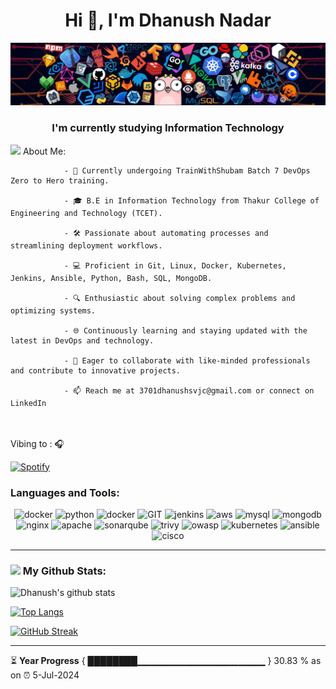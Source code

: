 <h1 align="center">Hi 👋, I'm Dhanush Nadar</h1>

![](https://github.com/DhanushNadar/DhanushNadar/blob/main/header_1.png)

<h3 align="center">I'm currently studying Information Technology</h3>

<img src="https://github.com/TheDudeThatCode/TheDudeThatCode/blob/master/Assets/Developer.gif" width="45" /> About Me:

                - 🌱 Currently undergoing TrainWithShubam Batch 7 DevOps Zero to Hero training.
                  
                - 🎓 B.E in Information Technology from Thakur College of Engineering and Technology (TCET).
                
                - 🛠 Passionate about automating processes and streamlining deployment workflows.
                
                - 💻 Proficient in Git, Linux, Docker, Kubernetes, Jenkins, Ansible, Python, Bash, SQL, MongoDB.
                
                - 🔍 Enthusiastic about solving complex problems and optimizing systems.
                
                - 🌐 Continuously learning and staying updated with the latest in DevOps and technology.
                
                - 👥 Eager to collaborate with like-minded professionals and contribute to innovative projects.
                
                - 📫 Reach me at 3701dhanushsvjc@gmail.com or connect on LinkedIn

<br><br> Vibing to : 🎧  </strong></p>

[![Spotify](https://spotify-readme.sp-xd.vercel.app/api/spotify)]([https://open.spotify.com/user/31kickv3ee3cmuxehadnnnrtuc5u]) <br>

<h3 align="left">Languages and Tools:</h3>
<p align="center">
      <img src="https://www.vectorlogo.zone/logos/linux/linux-icon.svg" alt="docker" width="60" height="50"/>
      <img src="https://www.vectorlogo.zone/logos/python/python-icon.svg" alt="python" width="55" height="55"/>
      <img src="https://www.vectorlogo.zone/logos/docker/docker-official.svg" alt="docker" width="60" height="50"/>
      <img src="https://www.vectorlogo.zone/logos/git-scm/git-scm-icon.svg" alt="GIT" width="55" height="55"/>
      <img src="https://www.vectorlogo.zone/logos/jenkins/jenkins-icon.svg" alt="jenkins" width="55" height="55"/>
      <img src="https://www.vectorlogo.zone/logos/amazon_aws/amazon_aws-icon.svg" alt="aws" width="55" height="55"/>
      <img src="https://www.vectorlogo.zone/logos/mysql/mysql-icon.svg" alt="mysql" width="45" height="55"/>
      <img src="https://www.vectorlogo.zone/logos/mongodb/mongodb-icon.svg" alt="mongodb" width="45" height="55"/>
      <img src="https://www.vectorlogo.zone/logos/nginx/nginx-icon.svg" alt="nginx" width="55" height="55"/>
      <img src="https://i.pinimg.com/originals/4e/06/c2/4e06c2957def0eeed5be4b0a4bbe871b.png" alt="apache" width="55" height="55"/>
      <img src="https://avatars.githubusercontent.com/u/1303819?s=200&v=4" alt="sonarqube" width="55" height="55"/>
      <img src="https://k21academy.com/wp-content/uploads/2021/04/trivy-logo-shape.png" alt="trivy" width="55" height="55"/>
      <img src="https://cydrill.com/wp-content/uploads/owasp_logo_flat2_icon.png" alt="owasp" width="55" height="55"/>
      <img src="https://www.vectorlogo.zone/logos/kubernetes/kubernetes-icon.svg" alt="kubernetes" width="55" height="55"/>
      <img src="https://www.vectorlogo.zone/logos/ansible/ansible-icon.svg" alt="ansible" width="55" height="55"/>
      <img src="https://www.vectorlogo.zone/logos/cisco/cisco-ar21.svg" alt="cisco" width="65" height="65"/>
</p>

---

### <img src='https://media1.giphy.com/media/du3J3cXyzhj75IOgvA/giphy.gif?cid=ecf05e47x2g034i9pzwtzzsd3xgg2w9nr94t4tflbbgo3008&rid=giphy.gif' width='25' /> My Github Stats:
![Dhanush's github stats](https://github-readme-stats.vercel.app/api?username=DhanushNadar&show_icons=true&title_color=ffc857&icon_color=8ac926&text_color=daf7dc&bg_color=151515&hide=issues&count_private=true&include_all_commits=true)

[![Top Langs](https://github-readme-stats.vercel.app/api/top-langs/?username=DhanushNadar&layout=compact&text_color=daf7dc&bg_color=151515&hide=css,html,php)](https://github.com/anuraghazra/github-readme-stats)

[![GitHub Streak](https://github-readme-streak-stats.herokuapp.com/?user=DhanushNadar&theme=dark)](https://git.io/streak-stats)

---

⏳ **Year Progress** { ████████▁▁▁▁▁▁▁▁▁▁▁▁▁▁▁▁▁▁▁ } 30.83 % as on ⏰ 5-Jul-2024



